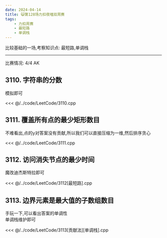 ```yaml
---
date: 2024-04-14
title: 😺第128场力扣夜喵双周赛
tags:
    - 力扣周赛
    - 最短路
    - 单调栈
---
```


比较基础的一场,考察知识点: 最短路,单调栈

---

比赛情况: 4/4 AK

## 3110. 字符串的分数

模拟即可

<<< @/../code/LeetCode/3110.cpp

## 3111. 覆盖所有点的最少矩形数目

不难看出,点的y对答案没有贡献,所以我们可以直接压缩为一维,然后排序贪心

<<< @/../code/LeetCode/3111.cpp

## 3112. 访问消失节点的最少时间

魔改迪杰斯特拉即可

<<< @/../code/LeetCode/3112[最短路].cpp

## 3113. 边界元素是最大值的子数组数目

手玩一下,可以看出答案的单调性  
单调栈维护即可

<<< @/../code/LeetCode/3113[贡献法][单调栈].cpp